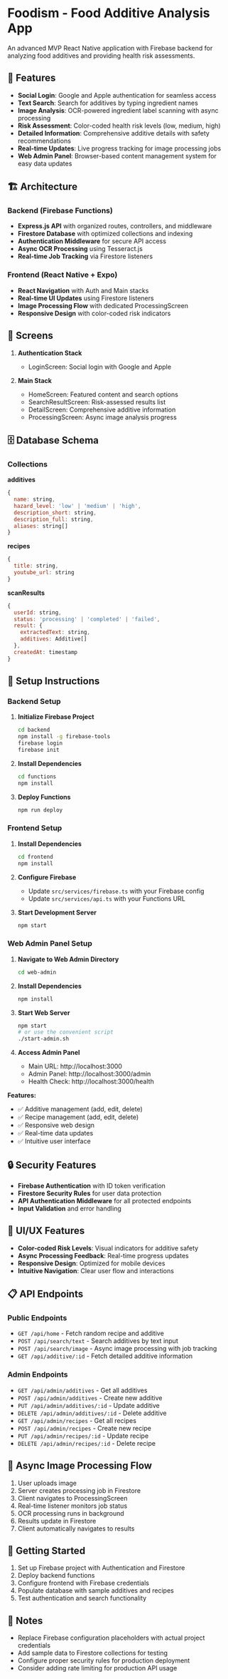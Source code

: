 # Foodism - Food Additive Analysis App

An advanced MVP React Native application with Firebase backend for analyzing food additives and providing health risk assessments.

## 🚀 Features

- **Social Login**: Google and Apple authentication for seamless access
- **Text Search**: Search for additives by typing ingredient names
- **Image Analysis**: OCR-powered ingredient label scanning with async processing
- **Risk Assessment**: Color-coded health risk levels (low, medium, high)
- **Detailed Information**: Comprehensive additive details with safety recommendations
- **Real-time Updates**: Live progress tracking for image processing jobs
- **Web Admin Panel**: Browser-based content management system for easy data updates

## 🏗️ Architecture

### Backend (Firebase Functions)
- **Express.js API** with organized routes, controllers, and middleware
- **Firestore Database** with optimized collections and indexing
- **Authentication Middleware** for secure API access
- **Async OCR Processing** using Tesseract.js
- **Real-time Job Tracking** via Firestore listeners

### Frontend (React Native + Expo)
- **React Navigation** with Auth and Main stacks
- **Real-time UI Updates** using Firestore listeners
- **Image Processing Flow** with dedicated ProcessingScreen
- **Responsive Design** with color-coded risk indicators

## 📱 Screens

1. **Authentication Stack**
   - LoginScreen: Social login with Google and Apple

2. **Main Stack**
   - HomeScreen: Featured content and search options
   - SearchResultScreen: Risk-assessed results list
   - DetailScreen: Comprehensive additive information
   - ProcessingScreen: Async image analysis progress

## 🗄️ Database Schema

### Collections

**additives**
```javascript
{
  name: string,
  hazard_level: 'low' | 'medium' | 'high',
  description_short: string,
  description_full: string,
  aliases: string[]
}
```

**recipes**
```javascript
{
  title: string,
  youtube_url: string
}
```

**scanResults**
```javascript
{
  userId: string,
  status: 'processing' | 'completed' | 'failed',
  result: {
    extractedText: string,
    additives: Additive[]
  },
  createdAt: timestamp
}
```

## 🔧 Setup Instructions

### Backend Setup

1. **Initialize Firebase Project**
   ```bash
   cd backend
   npm install -g firebase-tools
   firebase login
   firebase init
   ```

2. **Install Dependencies**
   ```bash
   cd functions
   npm install
   ```

3. **Deploy Functions**
   ```bash
   npm run deploy
   ```

### Frontend Setup

1. **Install Dependencies**
   ```bash
   cd frontend
   npm install
   ```

2. **Configure Firebase**
   - Update `src/services/firebase.ts` with your Firebase config
   - Update `src/services/api.ts` with your Functions URL

3. **Start Development Server**
   ```bash
   npm start
   ```

### Web Admin Panel Setup

1. **Navigate to Web Admin Directory**
   ```bash
   cd web-admin
   ```

2. **Install Dependencies**
   ```bash
   npm install
   ```

3. **Start Web Server**
   ```bash
   npm start
   # or use the convenient script
   ./start-admin.sh
   ```

4. **Access Admin Panel**
   - Main URL: http://localhost:3000
   - Admin Panel: http://localhost:3000/admin
   - Health Check: http://localhost:3000/health

**Features:**
- ✅ Additive management (add, edit, delete)
- ✅ Recipe management (add, edit, delete)
- ✅ Responsive web design
- ✅ Real-time data updates
- ✅ Intuitive user interface

## 🔒 Security Features

- **Firebase Authentication** with ID token verification
- **Firestore Security Rules** for user data protection
- **API Authentication Middleware** for all protected endpoints
- **Input Validation** and error handling

## 🎨 UI/UX Features

- **Color-coded Risk Levels**: Visual indicators for additive safety
- **Async Processing Feedback**: Real-time progress updates
- **Responsive Design**: Optimized for mobile devices
- **Intuitive Navigation**: Clear user flow and interactions

## 📋 API Endpoints

### Public Endpoints
- `GET /api/home` - Fetch random recipe and additive
- `POST /api/search/text` - Search additives by text input
- `POST /api/search/image` - Async image processing with job tracking
- `GET /api/additive/:id` - Fetch detailed additive information

### Admin Endpoints
- `GET /api/admin/additives` - Get all additives
- `POST /api/admin/additives` - Create new additive
- `PUT /api/admin/additives/:id` - Update additive
- `DELETE /api/admin/additives/:id` - Delete additive
- `GET /api/admin/recipes` - Get all recipes
- `POST /api/admin/recipes` - Create new recipe
- `PUT /api/admin/recipes/:id` - Update recipe
- `DELETE /api/admin/recipes/:id` - Delete recipe

## 🔄 Async Image Processing Flow

1. User uploads image
2. Server creates processing job in Firestore
3. Client navigates to ProcessingScreen
4. Real-time listener monitors job status
5. OCR processing runs in background
6. Results update in Firestore
7. Client automatically navigates to results

## 🚦 Getting Started

1. Set up Firebase project with Authentication and Firestore
2. Deploy backend functions
3. Configure frontend with Firebase credentials
4. Populate database with sample additives and recipes
5. Test authentication and search functionality

## 📝 Notes

- Replace Firebase configuration placeholders with actual project credentials
- Add sample data to Firestore collections for testing
- Configure proper security rules for production deployment
- Consider adding rate limiting for production API usage